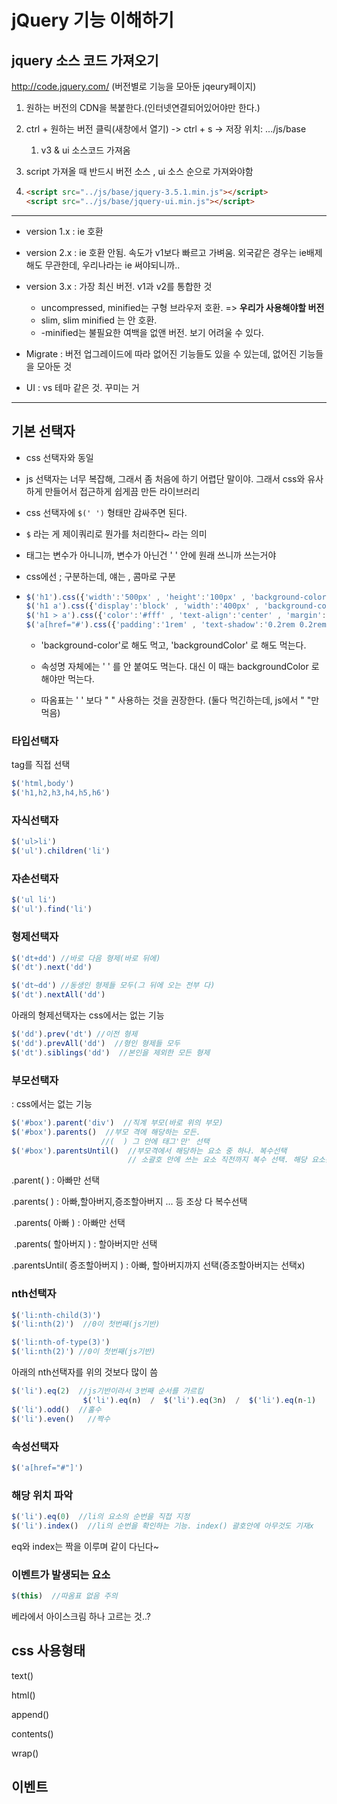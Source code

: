 # jQuery 기능 이해하기

## jquery 소스 코드 가져오기

http://code.jquery.com/ (버전별로 기능을 모아둔 jqeury페이지) 

1. 원하는 버전의 CDN을 복붙한다.(인터넷연결되어있어야만 한다.)

2. ctrl + 원하는 버전 클릭(새창에서 열기)  ->  ctrl + s   ->  저장 위치: .../js/base 

   1. v3 & ui 소스코드  가져옴

3. script 가져올 때 반드시 버전 소스 , ui 소스 순으로 가져와야함

4. ```html
   <script src="../js/base/jquery-3.5.1.min.js"></script>
   <script src="../js/base/jquery-ui.min.js"></script>
   ```

   

---

- version 1.x : ie 호환

- version 2.x : ie 호환 안됨. 속도가 v1보다 빠르고 가벼움. 외국같은 경우는 ie배제해도 무관한데, 우리나라는 ie 써야되니까..

- version 3.x : 가장 최신 버전.  v1과 v2를  통합한 것
  - uncompressed, minified는 구형 브라우저  호환.   => **우리가 사용해야할 버전**
  - slim, slim minified 는 안 호환.
  - -minified는 불필요한 여백을 없앤 버전. 보기 어려울 수 있다.

- Migrate : 버전 업그레이드에 따라 없어진 기능들도 있을 수 있는데, 없어진 기능들을 모아둔 것

- UI : vs 테마 같은 것. 꾸미는 거



---

## 기본 선택자

- css 선택자와 동일

- js 선택자는 너무 복잡해, 그래서 좀 처음에 하기 어렵단 말이야.  그래서 css와 유사하게 만들어서 접근하게 쉽게끔 만든 라이브러리

- css 선택자에 ```$(' ')``` 형태만 감싸주면 된다.

- ```$```  라는 게 제이쿼리로 뭔가를 처리한다~ 라는 의미 

- 태그는 변수가 아니니까, 변수가 아닌건 ' ' 안에 원래 쓰니까 쓰는거야

- css에선 ; 구분하는데, 얘는 , 콤마로 구분

- ```javascript
  $('h1').css({'width':'500px' , 'height':'100px' , 'background-color':'#ddd'});
  $('h1 a').css({'display':'block' , 'width':'400px' , 'background-color':'#asd'});
  $('h1 > a').css({'color':'#fff' , 'text-align':'center' , 'margin':'auto'});
  $('a[href="#').css({'padding':'1rem' , 'text-shadow':'0.2rem 0.2rem 0.2rem #aff'});
  ```

  - 'background-color'로 해도 먹고, 'backgroundColor' 로  해도 먹는다.

  - 속성명 자체에는 ' ' 를 안 붙여도 먹는다. 대신 이 때는 backgroundColor 로 해야만 먹는다.
  - 따옴표는 '    '  보다  "    " 사용하는 것을 권장한다. (둘다 먹긴하는데, js에서 " "만 먹음) 



### 타입선택자

tag를 직접 선택

```javascript
$('html,body')
$('h1,h2,h3,h4,h5,h6')
```

### 자식선택자

```javascript
$('ul>li')
$('ul').children('li')
```

### 자손선택자

```javascript
$('ul li')
$('ul').find('li')
```

### 형제선택자

```javascript
$('dt+dd') //바로 다음 형제(바로 뒤에)
$('dt').next('dd')

$('dt~dd') //동생인 형제들 모두(그 뒤에 오는 전부 다)
$('dt').nextAll('dd')
```

아래의 형제선택자는 css에서는 없는 기능

```javascript
$('dd').prev('dt') //이전 형제
$('dd').prevAll('dd')  //형인 형제들 모두
$('dt').siblings('dd')  //본인을 제외한 모든 형제
```

### 부모선택자

: css에서는 없는 기능

```javascript
$('#box').parent('div')  //직계 부모(바로 위의 부모)
$('#box').parents()  //부모 격에 해당하는 모든. 
				    //(  ) 그 안에 태그'만' 선택
$('#box').parentsUntil()  //부모격에서 해당하는 요소 중 하나. 복수선택
                          // 소괄호 안에 쓰는 요소 직전까지 복수 선택. 해당 요소는 선택안됨.
```

.parent( ) : 아빠만 선택

.parents( ) : 아빠,할아버지,증조할아버지 ... 등 조상 다 복수선택

​	.parents( 아빠 ) : 아빠만 선택

​	.parents( 할아버지 ) : 할아버지만 선택

.parentsUntil( 증조할아버지 ) : 아빠, 할아버지까지 선택(증조할아버지는 선택x)

### nth선택자

```javascript
$('li:nth-child(3)')
$('li:nth(2)')  //0이 첫번째(js기반)

$('li:nth-of-type(3)')
$('li:nth(2)') //0이 첫번째(js기반)
```

아래의 nth선택자를 위의 것보다 많이 씀

```javascript
$('li').eq(2)  //js기반이라서 3번째 순서를 가르킴
				$('li').eq(n)  /  $('li').eq(3n)  /  $('li').eq(n-1) 
$('li').odd()  //홀수
$('li').even()   //짝수
```



### 속성선택자

```javascript
$('a[href="#"]')
```



### 해당 위치 파악

```javascript
$('li').eq(0)  //li의 요소의 순번을 직접 지정
$('li').index()  //li의 순번을 확인하는 기능. index() 괄호안에 아무것도 기재x
```

eq와 index는  짝을 이루며 같이 다닌다~



### 이벤트가 발생되는 요소

```javascript
$(this)  //따옴표 없음 주의
```

베라에서 아이스크림 하나 고르는 것..?



## css 사용형태

text()

html()

append()

contents()

wrap()



## 이벤트




